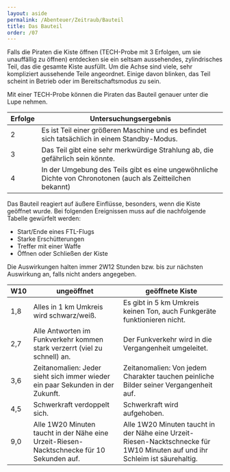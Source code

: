 ```yaml
---
layout: aside
permalink: /Abenteuer/Zeitraub/Bauteil
title: Das Bauteil
order: /07
---
```


Falls die Piraten die Kiste öffnen (TECH-Probe mit 3 Erfolgen, um sie unauffällig zu öffnen) entdecken sie ein seltsam aussehendes, zylindrisches Teil, das die gesamte Kiste ausfüllt. Um die Achse sind viele, sehr kompliziert aussehende Teile angeordnet. Einige davon blinken, das Teil scheint in Betrieb oder im Bereitschaftsmodus zu sein.

Mit einer TECH-Probe können die Piraten das Bauteil genauer unter die Lupe nehmen.

<table>
<thead>
<tr><th>Erfolge</th><th>Untersuchungsergebnis</th></tr>
</thead>
<tbody>
<tr><td>2</td><td>Es ist Teil einer größeren Maschine und es befindet sich tatsächlich in einem Standby-Modus.</td></tr>
<tr><td>3</td><td>Das Teil gibt eine sehr merkwürdige Strahlung ab, die gefährlich sein könnte.</td></tr>
<tr><td>4</td><td>In der Umgebung des Teils gibt es eine ungewöhnliche Dichte von Chronotonen (auch als Zeitteilchen bekannt)</td></tr>
</tbody>
</table>

Das Bauteil reagiert auf äußere Einflüsse, besonders, wenn die Kiste geöffnet wurde. Bei folgenden Ereignissen muss auf die nachfolgende Tabelle gewürfelt werden:

- Start/Ende eines FTL-Flugs
- Starke Erschütterungen
- Treffer mit einer Waffe
- Öffnen oder Schließen der Kiste

Die Auswirkungen halten immer 2W12 Stunden bzw. bis zur nächsten Auswirkung an, falls nicht anders angegeben.

<table>
<thead>
<tr><th>W10</th><th>ungeöffnet</th><th>geöffnete Kiste</th></tr>
</thead>
<tbody>
<tr><td>1,8</td><td>Alles in 1 km Umkreis wird schwarz/weiß.</td><td>Es gibt in 5 km Umkreis keinen Ton, auch Funkgeräte funktionieren nicht.</td></tr>
<tr><td>2,7</td><td>Alle Antworten im Funkverkehr kommen stark verzerrt (viel zu schnell) an.</td><td>Der Funkverkehr wird in die Vergangenheit umgeleitet.</td></tr>
<tr><td>3,6</td><td>Zeitanomalien: Jeder sieht sich immer wieder ein paar Sekunden in der Zukunft.</td><td>Zeitanomalien: Von jedem Charakter tauchen peinliche Bilder seiner Vergangenheit auf.</td></tr>
<tr><td>4,5</td><td>Schwerkraft verdoppelt sich.</td><td>Schwerkraft wird aufgehoben.</td></tr>
<tr><td>9,0</td><td>Alle 1W20 Minuten taucht in der Nähe eine Urzeit-Riesen-Nacktschnecke für 10 Sekunden auf.</td><td>Alle 1W20 Minuten taucht in der Nähe eine Urzeit-Riesen-Nacktschnecke für 1W10 Minuten auf und ihr Schleim ist säurehaltig.</td></tr>
</tbody>
</table>
